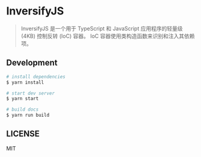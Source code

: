 # InversifyJS

> InversifyJS 是一个用于 TypeScript 和 JavaScript 应用程序的轻量级 (4KB) 控制反转 (IoC) 容器。 IoC 容器使用类构造函数来识别和注入其依赖项。

## Development

```bash
# install dependencies
$ yarn install

# start dev server
$ yarn start

# build docs
$ yarn run build
```

## LICENSE

MIT
